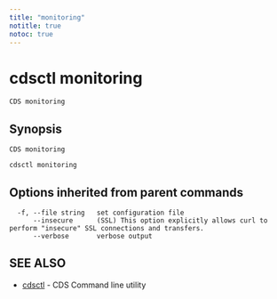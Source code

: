 ```yaml
---
title: "monitoring"
notitle: true
notoc: true
---
```

# cdsctl monitoring

`CDS monitoring`

## Synopsis

`CDS monitoring`

```
cdsctl monitoring
```

## Options inherited from parent commands

```
  -f, --file string   set configuration file
      --insecure      (SSL) This option explicitly allows curl to perform "insecure" SSL connections and transfers.
      --verbose       verbose output
```

## SEE ALSO

* [cdsctl](/docs/components/cdsctl/cdsctl/)	 - CDS Command line utility

